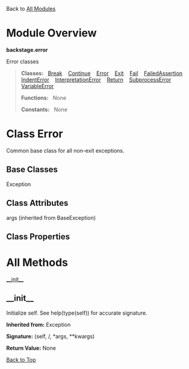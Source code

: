 Back to [All Modules](https://github.com/pyrustic/backstage/blob/master/docs/modules/README.md#readme)

# Module Overview

**backstage.error**
 
Error classes

> **Classes:** &nbsp; [Break](https://github.com/pyrustic/backstage/blob/master/docs/modules/content/backstage.error/content/classes/Break.md#class-break) &nbsp;&nbsp; [Continue](https://github.com/pyrustic/backstage/blob/master/docs/modules/content/backstage.error/content/classes/Continue.md#class-continue) &nbsp;&nbsp; [Error](https://github.com/pyrustic/backstage/blob/master/docs/modules/content/backstage.error/content/classes/Error.md#class-error) &nbsp;&nbsp; [Exit](https://github.com/pyrustic/backstage/blob/master/docs/modules/content/backstage.error/content/classes/Exit.md#class-exit) &nbsp;&nbsp; [Fail](https://github.com/pyrustic/backstage/blob/master/docs/modules/content/backstage.error/content/classes/Fail.md#class-fail) &nbsp;&nbsp; [FailedAssertion](https://github.com/pyrustic/backstage/blob/master/docs/modules/content/backstage.error/content/classes/FailedAssertion.md#class-failedassertion) &nbsp;&nbsp; [IndentError](https://github.com/pyrustic/backstage/blob/master/docs/modules/content/backstage.error/content/classes/IndentError.md#class-indenterror) &nbsp;&nbsp; [InterpretationError](https://github.com/pyrustic/backstage/blob/master/docs/modules/content/backstage.error/content/classes/InterpretationError.md#class-interpretationerror) &nbsp;&nbsp; [Return](https://github.com/pyrustic/backstage/blob/master/docs/modules/content/backstage.error/content/classes/Return.md#class-return) &nbsp;&nbsp; [SubprocessError](https://github.com/pyrustic/backstage/blob/master/docs/modules/content/backstage.error/content/classes/SubprocessError.md#class-subprocesserror) &nbsp;&nbsp; [VariableError](https://github.com/pyrustic/backstage/blob/master/docs/modules/content/backstage.error/content/classes/VariableError.md#class-variableerror)
>
> **Functions:** &nbsp; None
>
> **Constants:** &nbsp; None

# Class Error
Common base class for all non-exit exceptions.

## Base Classes
Exception

## Class Attributes
args (inherited from BaseException)

## Class Properties


# All Methods
[\_\_init\_\_](#__init__)

## \_\_init\_\_
Initialize self.  See help(type(self)) for accurate signature.

**Inherited from:** Exception

**Signature:** (self, /, \*args, \*\*kwargs)





**Return Value:** None

[Back to Top](#module-overview)




